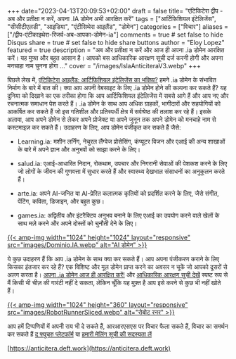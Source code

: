 +++
date="2023-04-13T20:09:53+02:00"
draft = false
title= "एंटिकिटेरा द्वीप - अब और प्रतीक्षा न करें, अपना .IA डोमेन अभी आरक्षित करें"
tags = ["आर्टिफिशियल इंटेलिजेंस", "सीसीटीएलडी", "आइडिया", "एंटीसिथेरा आइलैंड", "डोमेन"]
categories = ["विचार"]
aliases = ["/द्वीप-एंटीकाइथेरा-रिजर्व-अब-आपका-डोमेन-ia"]
comments = true # set false to hide Disqus
share = true # set false to hide share buttons
author = "Eloy Lopez"
featured = true
description = "अब और प्रतीक्षा न करें और आज ही अपना .ia डोमेन आरक्षित करें। यह मुफ़्त और बहुत आसान है। आपको बस आधिकारिक आरक्षण सूची दर्ज करनी होगी और अपना मनचाहा नाम चुनना होगा ..."
cover = "/images/IslaAnticiteraV3.webp"
+++

पिछले लेख में, [एंटिकिटेरा आइलैंड: आर्टिफिशियल इंटेलिजेंस का भविष्य?](https://deft.work/hi/blog/2023/04/03/%E0%A4%8F%E0%A4%82%E0%A4%9F%E0%A4%BF%E0%A4%95%E0%A5%80%E0%A4%A5%E0%A5%87%E0%A4%B0%E0%A4%BE-%E0%A4%A6%E0%A5%8D%E0%A4%B5%E0%A5%80%E0%A4%AA-%E0%A4%95%E0%A5%83%E0%A4%A4%E0%A5%8D%E0%A4%B0%E0%A4%BF%E0%A4%AE-%E0%A4%AC%E0%A5%81%E0%A4%A6%E0%A5%8D%E0%A4%A7%E0%A4%BF%E0%A4%AE%E0%A4%A4%E0%A5%8D%E0%A4%A4%E0%A4%BE-%E0%A4%95%E0%A4%BE-%E0%A4%AD%E0%A4%B5%E0%A4%BF%E0%A4%B7%E0%A5%8D%E0%A4%AF/) हमने .ia डोमेन के संभावित निर्माण के बारे में बात की। क्या आप अपनी वेबसाइट के लिए .ia डोमेन होने की कल्पना कर सकते हैं? यह दुनिया को दिखाने का एक तरीका होगा कि आप आर्टिफिशियल इंटेलिजेंस में सबसे आगे हैं और आप नए और रचनात्मक समाधान पेश करते हैं। .ia डोमेन के साथ आप अधिक ग्राहकों, भागीदारों और सहयोगियों को आकर्षित कर सकते हैं जो इस गतिशील और प्रतिस्पर्धी क्षेत्र में सर्वश्रेष्ठ की तलाश कर रहे हैं। इसके अलावा, आप अपने डोमेन से लेकर अपने प्रोजेक्ट या अपने जुनून तक अपने डोमेन को मनचाहे नाम से कस्टमाइज़ कर सकते हैं। उदाहरण के लिए, आप डोमेन पंजीकृत कर सकते हैं जैसे:

- Learning.ia: मशीन लर्निंग, नेचुरल लैंग्वेज प्रोसेसिंग, कंप्यूटर विजन और एआई की अन्य शाखाओं के बारे में अपने ज्ञान और अनुभवों को साझा करने के लिए।

- salud.ia: एआई-आधारित निदान, रोकथाम, उपचार और निगरानी सेवाओं की पेशकश करने के लिए जो लोगों के जीवन की गुणवत्ता में सुधार करते हैं और स्वास्थ्य देखभाल संसाधनों का अनुकूलन करते हैं।

- arte.ia: अपने AI-जनित या AI-प्रेरित कलात्मक कृतियों को प्रदर्शित करने के लिए, जैसे संगीत, पेंटिंग, कविता, डिजाइन, और बहुत कुछ।

- games.ia: अद्वितीय और इंटरैक्टिव अनुभव बनाने के लिए एआई का उपयोग करने वाले खेलों के साथ मज़े करने और अपने दोस्तों को चुनौती देने के लिए।

[{{< amp-img width="1024" height="1024" layout="responsive" src="images/Dominio.IA.webp" alt="AI डोमेन" >}}](https://docs.google.com/spreadsheets/d/1y-aLEKfQySJeDgZd4QeHa57G9P9Pp4mqWhLJSqxcB0o/edit?usp=sharing)

ये कुछ उदाहरण हैं कि आप .ia डोमेन के साथ क्या कर सकते हैं। आप अपना पंजीकरण कराने के लिए किसका इंतजार कर रहे हैं? एक विशिष्ट और मूल डोमेन प्राप्त करने का अवसर न चूकें जो आपको दूसरों से अलग करता है। [अपना .ia डोमेन आज ही आरक्षित करें!](https://docs.google.com/forms/d/e/1FAIpQLScj1paIvOUbqugD76fKncZ65ZOqL-f5bILycZComuxKhJeRPg/viewform?usp=sf_link) और [आधिकारिक आरक्षण सूची देखें](https://docs.google.com/spreadsheets/d/1y-aLEKfQySJeDgZd4QeHa57G9P9Pp4mqWhLJSqxcB0o/edit?usp=sharing) स्पष्ट रूप से मैं किसी भी चीज़ की गारंटी नहीं दे सकता, लेकिन चूँकि यह मुफ़्त है आप इसे करने से कुछ भी नहीं खोते हैं।

[{{< amp-img width="1024" height="360" layout="responsive" src="images/RobotRunnerSliced.webp" alt="रोबोट रनर" >}}](https://docs.google.com/spreadsheets/d/1y-aLEKfQySJeDgZd4QeHa57G9P9Pp4mqWhLJSqxcB0o/edit?usp=sharing)

आप हमें टिप्पणियों में अपनी राय भी दे सकते हैं, आरआरएसएस पर विचार फैला सकते हैं, विचार का समर्थन कर सकते हैं [द फ्यूचरु प्लेटफॉर्म](https://futureu.europa.eu/processes/Digital/f/15/proposals/27592?locale=es) या [हमारी मेलिंग सूची की सदस्यता लें](https://docs.google.com/forms/d/e/1FAIpQLSeptFS3-XMVTeBFQzDEl1O55hkXhtOgYmMSEfpLLJk11UZEOA/viewform?usp=sf_link)

[https://anticitera.deft.work](https://anticitera.deft.work)